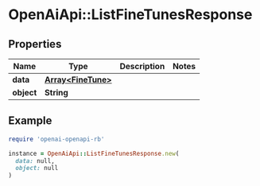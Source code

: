 # OpenAiApi::ListFineTunesResponse

## Properties

| Name | Type | Description | Notes |
| ---- | ---- | ----------- | ----- |
| **data** | [**Array&lt;FineTune&gt;**](FineTune.md) |  |  |
| **object** | **String** |  |  |

## Example

```ruby
require 'openai-openapi-rb'

instance = OpenAiApi::ListFineTunesResponse.new(
  data: null,
  object: null
)
```


